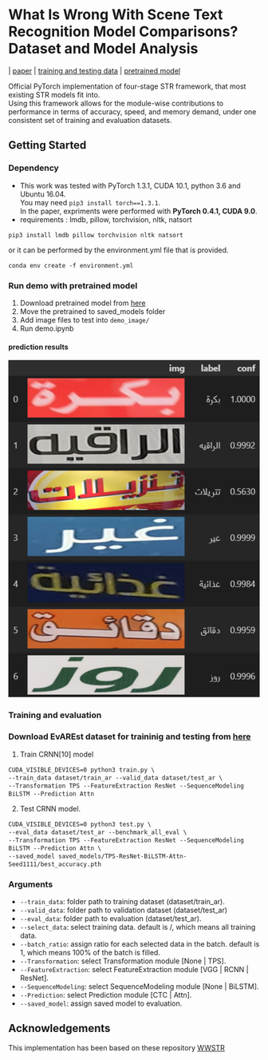 # What Is Wrong With Scene Text Recognition Model Comparisons? Dataset and Model Analysis
| [paper](https://arxiv.org/abs/1904.01906) | [training and testing data](https://github.com/HGamal11/EvArEST-dataset-for-Arabic-scene-text) | [pretrained model](https://www.dropbox.com/sh/j3xmli4di1zuv3s/AAArdcPgz7UFxIHUuKNOeKv_a?dl=0)

Official PyTorch implementation of four-stage STR framework, that most existing STR models fit into. <br>
Using this framework allows for the module-wise contributions to performance in terms of accuracy, speed, and memory demand, under one consistent set of training and evaluation datasets. <br>


## Getting Started
### Dependency
- This work was tested with PyTorch 1.3.1, CUDA 10.1, python 3.6 and Ubuntu 16.04. <br> You may need `pip3 install torch==1.3.1`. <br>
In the paper, expriments were performed with **PyTorch 0.4.1, CUDA 9.0**.
- requirements : lmdb, pillow, torchvision, nltk, natsort
```
pip3 install lmdb pillow torchvision nltk natsort
```
or it can be performed by the environment.yml file that is provided.
```
conda env create -f environment.yml
```

### Run demo with pretrained model
1. Download pretrained model from [here](https://drive.google.com/file/d/1CRRLXQuLrMbsOiAvWC-ktcz156M4YrC1/view?usp=sharing)
2. Move the pretrained to saved_models folder
3. Add image files to test into `demo_image/`
4. Run demo.ipynb

#### prediction results
<img src="./EvArEST/figs/result_ar.png">


### Training and evaluation
### Download EvAREst dataset for traininig and testing from [here](https://github.com/HGamal11/EvArEST-dataset-for-Arabic-scene-text)
1. Train CRNN[10] model
```
CUDA_VISIBLE_DEVICES=0 python3 train.py \
--train_data dataset/train_ar --valid_data dataset/test_ar \
--Transformation TPS --FeatureExtraction ResNet --SequenceModeling BiLSTM --Prediction Attn
```
2. Test CRNN model. 
```
CUDA_VISIBLE_DEVICES=0 python3 test.py \
--eval_data dataset/test_ar --benchmark_all_eval \
--Transformation TPS --FeatureExtraction ResNet --SequenceModeling BiLSTM --Prediction Attn \
--saved_model saved_models/TPS-ResNet-BiLSTM-Attn-Seed1111/best_accuracy.pth
```

### Arguments
* `--train_data`: folder path to training dataset (dataset/train_ar).
* `--valid_data`: folder path to validation dataset (dataset/test_ar) 
* `--eval_data`: folder path to evaluation (dataset/test_ar).
* `--select_data`: select training data. default is /, which means all training data.
* `--batch_ratio`: assign ratio for each selected data in the batch. default is 1, which means 100% of the batch is filled.
* `--Transformation`: select Transformation module [None | TPS].
* `--FeatureExtraction`: select FeatureExtraction module [VGG | RCNN | ResNet].
* `--SequenceModeling`: select SequenceModeling module [None | BiLSTM].
* `--Prediction`: select Prediction module [CTC | Attn].
* `--saved_model`: assign saved model to evaluation.

## Acknowledgements
This implementation has been based on these repository [WWSTR](https://github.com/clovaai/deep-text-recognition-benchmark)
